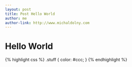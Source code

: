 ```yaml
---
layout: post
title: Post Hello World
author: me
author-link: http://www.michaldolny.com
---
```


# Hello World

{% highlight css %}
.stuff {
    color: #ccc;
}
{% endhighlight %}